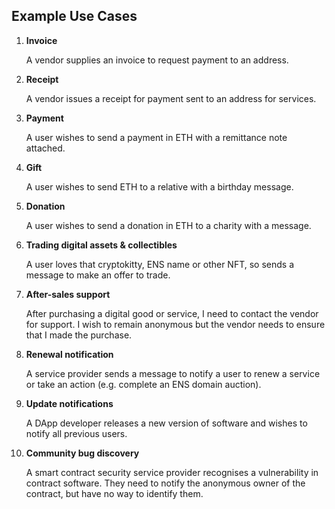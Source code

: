 ## Example Use Cases
1. **Invoice**

    A vendor supplies an invoice to request payment to an address.

2. **Receipt**

    A vendor issues a receipt for payment sent to an address for services.

3. **Payment**

    A user wishes to send a payment in ETH with a remittance note attached.

4. **Gift**

    A user wishes to send ETH to a relative with a birthday message.

5. **Donation**

    A user wishes to send a donation in ETH to a charity with a message.

6. **Trading digital assets & collectibles**

    A user loves that cryptokitty, ENS name or other NFT, so sends a message to make an offer to trade.

7. **After-sales support**

    After purchasing a digital good or service, I need to contact the vendor for support. I wish to remain anonymous but the vendor needs to ensure that I made the purchase.

8. **Renewal notification**

    A service provider sends a message to notify a user to renew a service or take an action (e.g. complete an ENS domain auction). 

9. **Update notifications**

    A DApp developer releases a new version of software and wishes to notify all previous users.

10. **Community bug discovery**

    A smart contract security service provider recognises a vulnerability in contract software. They need to notify the anonymous owner of the contract, but have no way to identify them.

